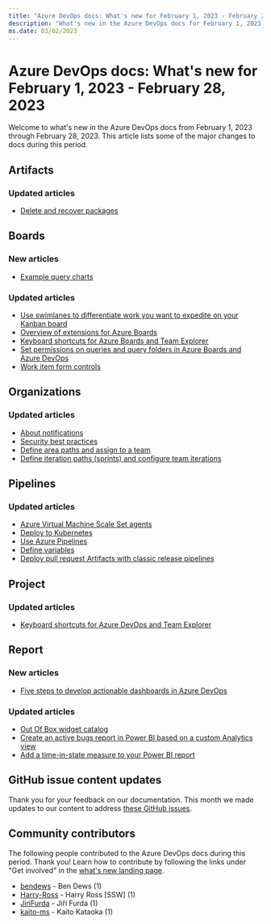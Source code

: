 ```yaml
---
title: "Azure DevOps docs: What's new for February 1, 2023 - February 28, 2023"
description: "What's new in the Azure DevOps docs for February 1, 2023 - February 28, 2023."
ms.date: 03/02/2023
---
```


# Azure DevOps docs: What's new for February 1, 2023 - February 28, 2023

Welcome to what's new in the Azure DevOps docs from February 1, 2023 through February 28, 2023. This article lists some of the major changes to docs during this period.

## Artifacts

### Updated articles

- [Delete and recover packages](/azure/devops/artifacts/how-to/delete-and-recover-packages)

## Boards

### New articles

- [Example query charts](/azure/devops/boards/queries/example-query-charts)

### Updated articles

- [Use swimlanes to differentiate work you want to expedite on your Kanban board](/azure/devops/boards/boards/expedite-work)
- [Overview of extensions for Azure Boards](/azure/devops/boards/extensions/index)
- [Keyboard shortcuts for Azure Boards and Team Explorer](/azure/devops/boards/get-started/keyboard-shortcuts)
- [Set permissions on queries and query folders in Azure Boards and Azure DevOps](/azure/devops/boards/queries/set-query-permissions)
- [Work item form controls](/azure/devops/boards/work-items/work-item-form-controls)

## Organizations

### Updated articles

- [About notifications](/azure/devops/organizations/notifications/about-notifications)
- [Security best practices](/azure/devops/organizations/security/security-best-practices)
- [Define area paths and assign to a team](/azure/devops/organizations/settings/set-area-paths)
- [Define iteration paths (sprints) and configure team iterations](/azure/devops/organizations/settings/set-iteration-paths-sprints)

## Pipelines

### Updated articles

- [Azure Virtual Machine Scale Set agents](/azure/devops/pipelines/agents/scale-set-agents)
- [Deploy to Kubernetes](/azure/devops/pipelines/ecosystems/kubernetes/deploy)
- [Use Azure Pipelines](/azure/devops/pipelines/get-started/pipelines-get-started)
- [Define variables](/azure/devops/pipelines/process/variables)
- [Deploy pull request Artifacts with classic release pipelines](/azure/devops/pipelines/release/deploy-pull-request-builds)

## Project

### Updated articles

- [Keyboard shortcuts for Azure DevOps and Team Explorer](/azure/devops/project/navigation/keyboard-shortcuts)

## Report

### New articles

- [Five steps to develop actionable dashboards in Azure DevOps](/azure/devops/report/dashboards/dashboard-focus)

### Updated articles

- [Out Of Box widget catalog](/azure/devops/report/dashboards/widget-catalog)
- [Create an active bugs report in Power BI based on a custom Analytics view](/azure/devops/report/powerbi/active-bugs-sample-report)
- [Add a time-in-state measure to your Power BI report](/azure/devops/report/powerbi/create-timeinstate-report)

## GitHub issue content updates

Thank you for your feedback on our documentation. This month we made updates to our content to address [these GitHub issues](https://github.com/MicrosoftDocs/azure-devops-docs/issues?q=linked%3Apr+is%3Aissue+is%3Aclosed+closed%3A2023-02-01..2023-02-28).

## Community contributors

The following people contributed to the Azure DevOps docs during this period. Thank you! Learn how to contribute by following the links under "Get involved" in the [what's new landing page](index.yml).

- [bendews](https://github.com/bendews) - Ben Dews (1)
- [Harry-Ross](https://github.com/Harry-Ross) - Harry Ross [SSW] (1)
- [JiriFurda](https://github.com/JiriFurda) - Jiří Furda (1)
- [kaito-ms](https://github.com/kaito-ms) - Kaito Kataoka (1)

